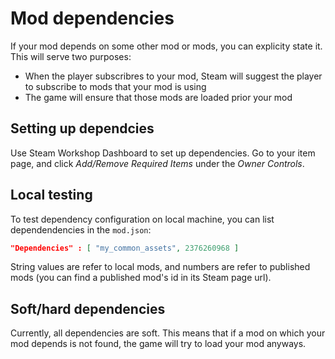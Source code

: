 # Mod dependencies

If your mod depends on some other mod or mods, you can explicity state it. This will serve two purposes:

* When the player subscribres to your mod, Steam will suggest the player to subscribe to mods that your mod is using
* The game will ensure that those mods are loaded prior your mod

## Setting up dependcies

Use Steam Workshop Dashboard to set up dependencies. Go to your item page, and click *Add/Remove Required Items* under the *Owner Controls*.

## Local testing

To test dependency configuration on local machine, you can list dependendencies in the `mod.json`:

```json
"Dependencies" : [ "my_common_assets", 2376260968 ]
```

String values are refer to local mods, and numbers are refer to published mods (you can find a published mod's id in its Steam page url).

## Soft/hard dependencies

Currently, all dependencies are soft. This means that if a mod on which your mod depends is not found, the game will try to load your mod anyways.

